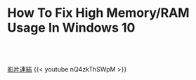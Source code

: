# How To Fix High Memory/RAM Usage In Windows 10

<!--more-->
<!--263-->
<br><br/>

[影片連結](https://www.youtube.com/watch?v=nQ4zkThSWpM)
{{< youtube nQ4zkThSWpM >}}
